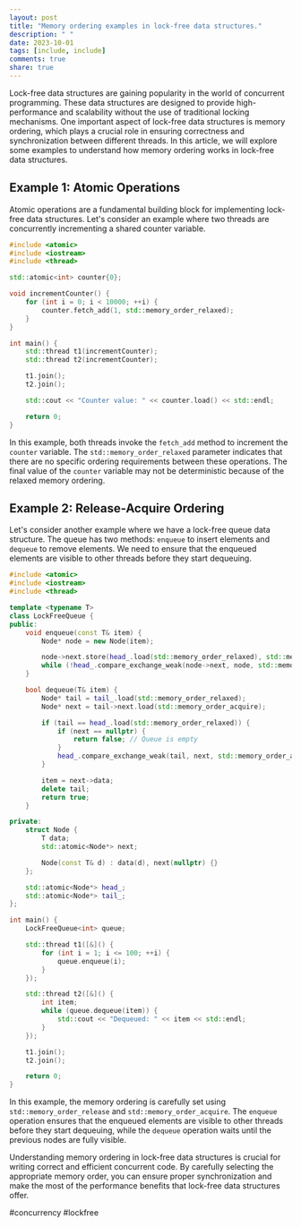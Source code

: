 ```yaml
---
layout: post
title: "Memory ordering examples in lock-free data structures."
description: " "
date: 2023-10-01
tags: [include, include]
comments: true
share: true
---
```


Lock-free data structures are gaining popularity in the world of concurrent programming. These data structures are designed to provide high-performance and scalability without the use of traditional locking mechanisms. One important aspect of lock-free data structures is memory ordering, which plays a crucial role in ensuring correctness and synchronization between different threads. In this article, we will explore some examples to understand how memory ordering works in lock-free data structures.

## Example 1: Atomic Operations

Atomic operations are a fundamental building block for implementing lock-free data structures. Let's consider an example where two threads are concurrently incrementing a shared counter variable.

```cpp
#include <atomic>
#include <iostream>
#include <thread>

std::atomic<int> counter{0};

void incrementCounter() {
    for (int i = 0; i < 10000; ++i) {
        counter.fetch_add(1, std::memory_order_relaxed);
    }
}

int main() {
    std::thread t1(incrementCounter);
    std::thread t2(incrementCounter);

    t1.join();
    t2.join();

    std::cout << "Counter value: " << counter.load() << std::endl;

    return 0;
}
```

In this example, both threads invoke the `fetch_add` method to increment the `counter` variable. The `std::memory_order_relaxed` parameter indicates that there are no specific ordering requirements between these operations. The final value of the `counter` variable may not be deterministic because of the relaxed memory ordering.

## Example 2: Release-Acquire Ordering

Let's consider another example where we have a lock-free queue data structure. The queue has two methods: `enqueue` to insert elements and `dequeue` to remove elements. We need to ensure that the enqueued elements are visible to other threads before they start dequeuing.

```cpp
#include <atomic>
#include <iostream>
#include <thread>

template <typename T>
class LockFreeQueue {
public:
    void enqueue(const T& item) {
        Node* node = new Node(item);

        node->next.store(head_.load(std::memory_order_relaxed), std::memory_order_relaxed);
        while (!head_.compare_exchange_weak(node->next, node, std::memory_order_release, std::memory_order_relaxed));
    }

    bool dequeue(T& item) {
        Node* tail = tail_.load(std::memory_order_relaxed);
        Node* next = tail->next.load(std::memory_order_acquire);

        if (tail == head_.load(std::memory_order_relaxed)) {
            if (next == nullptr) {
                return false; // Queue is empty
            }
            head_.compare_exchange_weak(tail, next, std::memory_order_acquire, std::memory_order_relaxed);
        }

        item = next->data;
        delete tail;
        return true;
    }

private:
    struct Node {
        T data;
        std::atomic<Node*> next;

        Node(const T& d) : data(d), next(nullptr) {}
    };

    std::atomic<Node*> head_;
    std::atomic<Node*> tail_;
};

int main() {
    LockFreeQueue<int> queue;

    std::thread t1([&]() {
        for (int i = 1; i <= 100; ++i) {
            queue.enqueue(i);
        }
    });

    std::thread t2([&]() {
        int item;
        while (queue.dequeue(item)) {
            std::cout << "Dequeued: " << item << std::endl;
        }
    });

    t1.join();
    t2.join();

    return 0;
}
```

In this example, the memory ordering is carefully set using `std::memory_order_release` and `std::memory_order_acquire`. The `enqueue` operation ensures that the enqueued elements are visible to other threads before they start dequeuing, while the `dequeue` operation waits until the previous nodes are fully visible.

Understanding memory ordering in lock-free data structures is crucial for writing correct and efficient concurrent code. By carefully selecting the appropriate memory order, you can ensure proper synchronization and make the most of the performance benefits that lock-free data structures offer.

#concurrency #lockfree